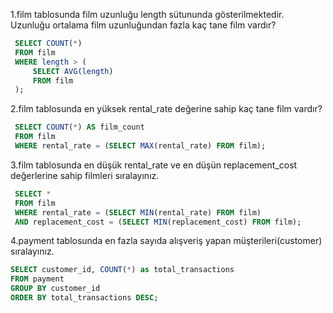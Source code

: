 1.film tablosunda film uzunluğu length sütununda gösterilmektedir. Uzunluğu ortalama film uzunluğundan fazla kaç tane film vardır?
```sql
 SELECT COUNT(*) 
 FROM film
 WHERE length > (
     SELECT AVG(length)
     FROM film
 );
```
2.film tablosunda en yüksek rental_rate değerine sahip kaç tane film vardır?
```sql
 SELECT COUNT(*) AS film_count
 FROM film
 WHERE rental_rate = (SELECT MAX(rental_rate) FROM film);
```
3.film tablosunda en düşük rental_rate ve en düşün replacement_cost değerlerine sahip filmleri sıralayınız.
```sql
 SELECT *
 FROM film
 WHERE rental_rate = (SELECT MIN(rental_rate) FROM film)
 AND replacement_cost = (SELECT MIN(replacement_cost) FROM film);
```
4.payment tablosunda en fazla sayıda alışveriş yapan müşterileri(customer) sıralayınız.
```sql
SELECT customer_id, COUNT(*) as total_transactions
FROM payment
GROUP BY customer_id
ORDER BY total_transactions DESC;
```